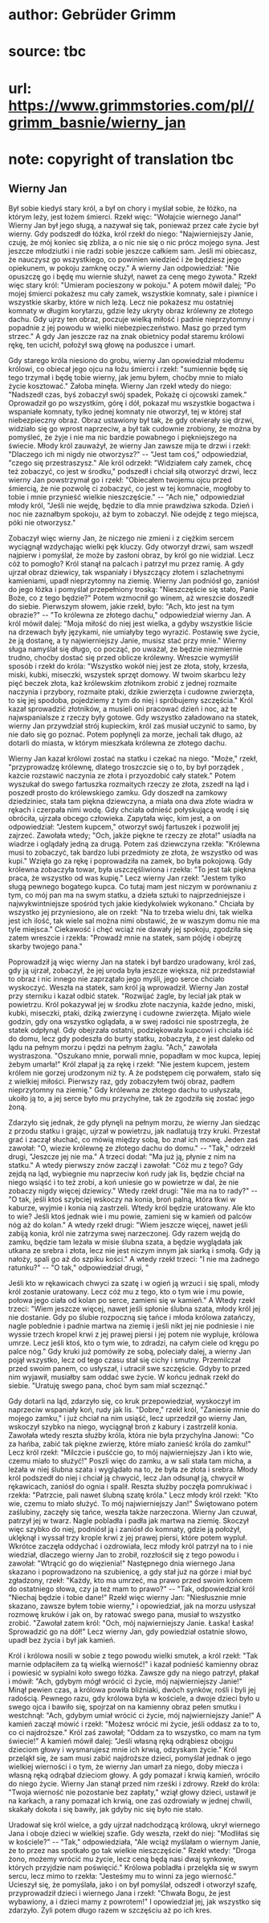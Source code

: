 # author: Gebrüder Grimm
# source: tbc
# url: https://www.grimmstories.com/pl//grimm_basnie/wierny_jan
# note: copyright of translation tbc

## Wierny Jan 

Był sobie kiedyś stary król, a był on chory i myślał sobie, że łóżko, na
którym leży, jest łożem śmierci. Rzekł więc: "Wołajcie wiernego Jana!"
Wierny Jan był jego sługą, a nazywał się tak, ponieważ przez całe życie
był wierny. Gdy podszedł do łóżka, król rzekł do niego: "Najwierniejszy
Janie, czuję, że mój koniec się zbliża, a o nic nie się o nic prócz
mojego syna. Jest jeszcze młodziutki i nie radzi sobie jeszcze całkiem
sam. Jeśli mi obiecasz, że nauczysz go wszystkiego, co powinien wiedzieć
i że będziesz jego opiekunem, w pokoju zamknę oczy." A wierny Jan
odpowiedział: "Nie opuszczę go i będę mu wiernie służył, nawet za cenę
mego żywota." Rzekł więc stary król: "Umieram pocieszony w pokoju." A
potem mówił dalej; "Po mojej śmierci pokażesz mu cały zamek, wszystkie
komnaty, sale i piwnice i wszystkie skarby, które w nich leżą. Lecz nie
pokażesz mu ostatniej komnaty w długim korytarzu, gdzie leży ukryty
obraz królewny ze złotego dachu. Gdy ujrzy ten obraz, poczuje wielką
miłość i padnie nieprzytomny i popadnie z jej powodu w wielki
niebezpieczeństwo. Masz go przed tym strzec." A gdy Jan jeszcze raz na
znak obietnicy podał staremu królowi rękę, ten ucichł, położył swą głowę
na poduszce i umarł.

Gdy starego króla niesiono do grobu, wierny Jan opowiedział młodemu
królowi, co obiecał jego ojcu na łożu śmierci i rzekł: "sumiennie będę
się tego trzymał i będę tobie wierny, jak jemu byłem, choćby mnie to
miało życie kosztować." Żałoba minęła. Wierny Jan rzekł wtedy do niego:
"Nadszedł czas, byś zobaczył swój spadek, Pokażę ci ojcowski zamek."
Oprowadził go po wszystkim, górę i dół, pokazał mu wszystkie bogactwa i
wspaniałe komnaty, tylko jednej komnaty nie otworzył, tej w której stał
niebezpieczny obraz. Obraz ustawiony był tak, że gdy otwierały się
drzwi, widziało się go wprost naprzeciw, a był tak cudownie zrobiony, że
można by pomyśleć, że żyje i nie ma nic bardzie powabnego i
piękniejszego na świecie. Młody król zauważył, że wierny Jan zawsze mija
te drzwi i rzekł: "Dlaczego ich mi nigdy nie otworzysz?" -- "Jest tam
coś," odpowiedział, "czego się przestraszysz." Ale król odrzekł:
"Widziałem cały zamek, chcę też zobaczyć, co jest w środku," podszedł
i chciał siłą otworzyć drzwi, lecz wierny Jan powstrzymał go i rzekł:
"Obiecałem twojemu ojcu przed śmiercią, że nie pozwolę ci zobaczyć, co
jest w tej komnacie, mogłoby to tobie i mnie przynieść wielkie
nieszczęście." -- "Ach nie," odpowiedział młody król, "Jeśli nie
wejdę, będzie to dla mnie prawdziwa szkoda. Dzień i noc nie zaznałbym
spokoju, aż bym to zobaczył. Nie odejdę z tego miejsca, póki nie
otworzysz."

Zobaczył więc wierny Jan, że niczego nie zmieni i z ciężkim sercem
wyciągnął wzdychając wielki pęk kluczy. Gdy otworzył drzwi, sam wszedł
najpierw i pomyślał, że może by zasłoni obraz, by król go nie widział.
Lecz cóż to pomogło? Król stanął na palcach i patrzył mu przez ramię. A
gdy ujrzał obraz dziewicy, tak wspaniały i błyszczący złotem i
szlachetnymi kamieniami, upadł nieprzytomny na ziemię. Wierny Jan
podniósł go, zaniósł do jego łóżka i pomyślał przepełniony troską:
"Nieszczęście się stało, Panie Boże, co z tego będzie?" Potem wzmocnił
go winem, aż wreszcie doszedł do siebie. Pierwszym słowem, jakie rzekł,
było: "Ach, kto jest na tym obrazie?" -- "To królewna ze złotego
dachu," odpowiedział wierny Jan. A król mówił dalej: "Moja miłość do
niej jest wielka, a gdyby wszystkie liście na drzewach były językami,
nie umiałyby tego wyrazić. Postawię swe życie, że ją dostanę, a ty
najwierniejszy Janie, musisz stać przy mnie." Wierny sługa namyślał się
długo, co począć, po uważał, że będzie niezmiernie trudno, choćby dostać
się przed oblicze królewny. Wreszcie wymyślił sposób i rzekł do króla:
"Wszystko wokół niej jest ze złota, stoły, krzesła, miski, kubki,
miseczki, wszystek sprzęt domowy. W twoim skarbcu leży pięć beczek
złota, każ królewskim złotnikom zrobić z jednej rozmaite naczynia i
przybory, rozmaite ptaki, dzikie zwierzęta i cudowne zwierzęta, to się
jej spodoba, pojedziemy z tym do niej i spróbujemy szczęścia." Król
kazał sprowadzić złotników, a musieli oni pracować dzień i noc, aż te
najwspanialsze z rzeczy były gotowe. Gdy wszystko załadowano na statek,
wierny Jan przywdział strój kupieckim, król zaś musiał uczynić to samo,
by nie dało się go poznać. Potem popłynęli za morze, jechali tak długo,
aż dotarli do miasta, w którym mieszkała królewna ze złotego dachu.

Wierny Jan kazał królowi zostać na statku i czekać na niego. "Może,"
rzekł, "przyprowadzę królewnę, dlatego troszczcie się o to, by był
porządek , każcie rozstawić naczynia ze złota i przyozdobić cały
statek." Potem wyszukał do swego fartuszka rozmaitych rzeczy ze złota,
zszedł na ląd i poszedł prosto do królewskiego zamku. Gdy doszedł na
zamkowy dziedziniec, stała tam piękna dziewczyna, a miała ona dwa złote
wiadra w rękach i czerpała nimi wodę. Gdy chciała odnieść połyskującą
wodę i się obróciła, ujrzała obcego człowieka. Zapytała więc, kim jest,
a on odpowiedział: "Jestem kupcem," otworzył swój fartuszek i pozwolił
jej zajrzeć. Zawołała wtedy; "Och, jakże piękne te rzeczy ze złota!"
usiadła na wiadrze i oglądały jedną za drugą. Potem zaś dziewczyna
rzekła: "Królewna musi to zobaczyć, tak bardzo lubi przedmioty ze
złota, że wszystko od was kupi." Wzięła go za rękę i poprowadziła na
zamek, bo była pokojową. Gdy królewna zobaczyła towar, była
uszczęśliwiona i rzekła: "To jest tak piękna praca, że wszystko od was
kupię." Lecz wierny Jan rzekł: "Jestem tylko sługą pewnego bogatego
kupca. Co tutaj mam jest niczym w porównaniu z tym, co mój pan ma na
swym statku, a dzieła sztuki to najprzedniejsze i najwykwintniejsze
spośród tych jakie kiedykolwiek wykonano." Chciała by wszystko jej
przyniesiono, ale on rzekł: "Na to trzeba wielu dni, tak wielka jest
ich ilość, tak wiele sal można nimi obstawić, że w waszym domu nie ma
tyle miejsca." Ciekawość i chęć wciąż nie dawały jej spokoju, zgodziła
się zatem wreszcie i rzekła: "Prowadź mnie na statek, sam pójdę i
obejrzę skarby twojego pana."

Poprowadził ją więc wierny Jan na statek i był bardzo uradowany, król
zaś, gdy ją ujrzał, zobaczył, że jej uroda była jeszcze większa, niż
przedstawiał to obraz i nic innego nie zaprzątało jego myśli, jego serce
chciało wyskoczyć. Weszła na statek, sam król ją wprowadził. Wierny Jan
został przy sterniku i kazał odbić statek. "Rozwijać żagle, by leciał
jak ptak w powietrzu. Król pokazywał jej w środku złote naczynia, każde
jedno, miski, kubki, miseczki, ptaki, dziką zwierzynę i cudowne
zwierzęta. Mijało wiele godzin, gdy ona wszystko oglądała, a w swej
radości nie spostrzegła, że statek odpłynął. Gdy obejrzała ostatni,
podziękowała kupcowi i chciała iść do domu, lecz gdy podeszła do burty
statku, zobaczyła, ż e jest daleko od lądu na pełnym morzu i pędzi na
pełnym żaglu. "Ach," zawołała wystraszona. "Oszukano mnie, porwali
mnie, popadłam w moc kupca, lepiej żebym umarła!" Król złapał ją za
rękę i rzekł: "Nie jestem kupcem, jestem królem nie gorzej urodzonym
niż ty. A że podstępem cię porwałem, stało się z wielkiej miłości.
Pierwszy raz, gdy zobaczyłem twój obraz, padłem nieprzytomny na
ziemię." Gdy królewna ze złotego dachu to usłyszała, ukoiło ją to, a
jej serce było mu przychylne, tak że zgodziła się zostać jego żoną.

Zdarzyło się jednak, że gdy płynęli na pełnym morzu, że wierny Jan
siedząc z przodu statku i grając, ujrzał w powietrzu, jak nadlatują trzy
kruki. Przestał grać i zaczął słuchać, co mówią między sobą, bo znał ich
mowę. Jeden zaś zawołał: "O, wiezie królewnę ze złotego dachu do
domu." -- "Tak," odrzekł drugi, "Jeszcze jej nie ma." A trzeci
dodał: "Ma już ją, płynie z nim na statku." A wtedy pierwszy znów
zaczął i zawołał: "Cóż mu z tego? Gdy zejdą na ląd, wybiegnie mu
naprzeciw koń rudy jak lis, będzie chciał na niego wsiąść i to też
zrobi, a koń uniesie go w powietrze w dal, że nie zobaczy nigdy więcej
dziewicy." Wtedy rzekł drugi: "Nie ma na to rady?" -- "O tak, jeśli
ktoś szybciej wskoczy na konia, broń palną, która tkwi w kaburze, wyjmie
i konia nią zastrzeli. Wtedy król będzie uratowany. Ale kto to wie?
Jeśli ktoś jednak wie i mu powie, zamieni się w kamień od palców nóg aż
do kolan." A wtedy rzekł drugi: "Wiem jeszcze więcej, nawet jeśli
zabiją konia, król nie zatrzyma swej narzeczonej. Gdy razem wejdą do
zamku, będzie tam leżała w misie ślubna szata, a będzie wyglądała jak
utkana ze srebra i złota, lecz nie jest niczym innym jak siarką i smołą.
Gdy ją nałoży, spali go aż do szpiku kości." A wtedy rzekł trzeci: "I
nie ma żadnego ratunku?" -- "O tak," odpowiedział drugi, "

Jeśli kto w rękawicach chwyci za szatę i w ogień ją wrzuci i się spali,
młody król zostanie uratowany. Lecz cóż mu z tego, kto o tym wie i mu
powie, połowa jego ciała od kolan po serce, zamieni się w kamień." A
Wtedy rzekł trzeci: "Wiem jeszcze więcej, nawet jeśli spłonie ślubna
szata, młody król jej nie dostanie. Gdy po ślubie rozpoczną się tańce i
młoda królowa zatańczy, nagle poblednie i padnie martwa na ziemię i
jeśli nikt jej nie podniesie i nie wyssie trzech kropel krwi z jej
prawej piersi i jej potem nie wypluje, królowa umrze. Lecz jeśli ktoś,
kto o tym wie, to zdradzi, na całym ciele od kręgu po palce nóg." Gdy
kruki już pomówiły ze sobą, poleciały dalej, a wierny Jan pojął
wszystko, lecz od tego czasu stał się cichy i smutny. Przemilczał przed
swoim panem, co usłyszał, i utracił swe szczęście. Gdyby to przed nim
wyjawił, musiałby sam oddać swe życie. W końcu jednak rzekł do siebie.
"Uratuję swego pana, choć bym sam miał sczeznąć."

Gdy dotarli na ląd, zdarzyło się, co kruk przepowiedział, wyskoczył im
naprzeciw wspaniały koń, rudy jak lis. "Dobre," rzekł król, "Zaniesie
mnie do mojego zamku," i już chciał na nim usiąść, lecz uprzedził go
wierny Jan, wskoczył szybko na niego, wyciągnął broń z kabury i
zastrzelił konia. Zawołała wtedy reszta służby króla, która nie była
przychylna Janowi: "Co za hańba, zabić tak piękne zwierzę, które miało
zanieść króla do zamku!" Lecz król rzekł: "Milczcie i puśćcie go, to
mój najwierniejszy Jan i kto wie, czemu miało to służyć!" Poszli więc
do zamku, a w sali stała tam micha, a leżała w niej ślubna szata i
wyglądało na to, że była ze złota i srebra. Młody król podszedł do niej
i chciał ją chwycić, lecz Jan odsunął ją, chwycił w rękawicach, zaniósł
do ognia i spalił. Reszta służby poczęła pomrukiwać i rzekła:
"Patrzcie, pali nawet ślubną szatę króla." Lecz młody król rzekł:
"Kto wie, czemu to miało służyć. To mój najwierniejszy Jan!"
Świętowano potem zaślubiny, zaczęły się tańce, weszła także narzeczona.
Wierny Jan czuwał, patrzył jej w twarz. Nagle pobladła i padła jak
martwa na ziemię. Skoczył więc szybko do niej, podniósł ją i zaniósł do
komnaty, gdzie ją położył, uklęknął i wyssał trzy krople krwi z jej
prawej piersi, które potem wypluł. Wkrótce zaczęła oddychać i
ozdrowiała, lecz młody król patrzył na to i nie wiedział, dlaczego
wierny Jan to zrobił, rozzłościł się z tego powodu i zawołał: "Wtrącić
go do więzienia!" Następnego dnia wiernego Jana skazano i poprowadzono
na szubienicę, a gdy stał już na górze i miał być zgładzony, rzekł:
"Każdy, kto ma umrzeć, ma prawo przed swoim końcem do ostatniego słowa,
czy ja też mam to prawo?" -- "Tak, odpowiedział król "Niechaj będzie
i tobie dane!" Rzekł więc wierny Jan: "Niesłusznie mnie skazano,
zawsze byłem tobie wierny," i opowiedział, jak na morzu usłyszał
rozmowę kruków i jak on, by ratować swego pana, musiał to wszystko
zrobić. "Zawołał zatem król: "Och, mój najwierniejszy Janie. Łaska!
Łaska! Sprowadzić go na dół!" Lecz wierny Jan, gdy powiedział ostatnie
słowo, upadł bez życia i był jak kamień.

Król i królowa nosili w sobie z tego powodu wielki smutek, a król rzekł:
"Tak marnie odpłaciłem za tą wielką wierność!" i kazał podnieść
kamienny obraz i powiesić w sypialni koło swego łóżka. Zawsze gdy na
niego patrzył, płakał i mówił: "Ach, gdybym mógł wrócić ci życie, mój
najwierniejszy Janie!" Minął pewien czas, a królowa powiła bliźniaki,
dwóch synków, rośli i byli jej radością. Pewnego razu, gdy królowa była
w kościele, a dwoje dzieci było u swego ojca i bawiło się, spojrzał on
na kamienny obraz pełen smutku i westchnął: "Ach, gdybym umiał wrócić
ci życie, mój najwierniejszy Janie!" A kamień zaczął mówić i rzekł:
"Możesz wrócić mi życie, jeśli oddasz za to to, co ci najdroższe."
Król zaś zawołał; "Oddam za to wszystko, co mam na tym świecie!" A
kamień mówił dalej: "Jeśli własną ręką odrąbiesz obojgu dzieciom głowy
i wysmarujesz mnie ich krwią, odzyskam życie." Król przeląkł się, że
sam musi zabić najdroższe dzieci, pomyślał jednak o jego wielkiej
wierności i o tym, że wierny Jan umarł za niego, doby miecza i własną
ręką odrąbał dzieciom głowy. A gdy pomazał i krwią kamień, wróciło do
niego życie. Wierny Jan stanął przed nim rześki i zdrowy. Rzekł do
króla: "Twoja wierność nie pozostanie bez zapłaty," wziął głowy
dzieci, ustawił je na karkach, a rany pomazał ich krwią, one zaś
ozdrowiały w jednej chwili, skakały dokoła i się bawiły, jak gdyby nic
się było nie stało.

Uradował się król wielce, a gdy ujrzał nadchodzącą królową, ukrył
wiernego Jana i oboje dzieci w wielkiej szafie. Gdy weszła, rzekł do
niej: "Modliłaś się w kościele?" -- "Tak," odpowiedziała, "Ale
wciąż myślałam o wiernym Janie, że to przez nas spotkało go tak wielkie
nieszczęście." Rzekł wtedy: "Droga żono, możemy wrócić mu życie, lecz
ceną będą nasi dwaj synkowie, których przyjdzie nam poświęcić." Królowa
pobladła i przelękła się w swym sercu, lecz mimo to rzekła: "Jesteśmy
mu to winni za jego wierność." Ucieszył się, że pomyślała, jako i on
był pomyślał, odszedł i otworzył szafę, przyprowadził dzieci i wiernego
Jana i rzekł: "Chwała Bogu, że jest wybawiony, a i dzieci mamy z
powrotem!" I opowiedział jej, jak wszystko się zdarzyło. Żyli potem
długo razem w szczęściu aż po ich kres.
